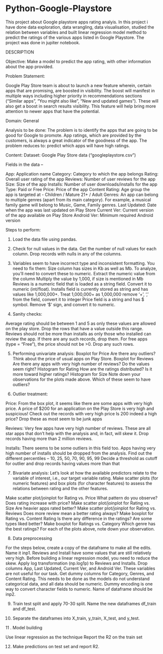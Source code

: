 # Python-Google-Playstore
This project about Google playstore apps rating analyis. In this project i have done data exploration, data wrangling, data visualisation, studied the relation between variables and built linear regression model method to predict the ratings of the various apps listed in Google Playstore. The project was done in jupiter notebook.

DESCRIPTION

Objective: Make a model to predict the app rating, with other information about the app provided.

Problem Statement:

Google Play Store team is about to launch a new feature wherein, certain apps that are promising, are boosted in visibility. The boost will manifest in multiple ways including higher priority in recommendations sections (“Similar apps”, “You might also like”, “New and updated games”). These will also get a boost in search results visibility.  This feature will help bring more attention to newer apps that have the potential.

Domain: General

Analysis to be done: The problem is to identify the apps that are going to be good for Google to promote. App ratings, which are provided by the customers, is always a great indicator of the goodness of the app. The problem reduces to: predict which apps will have high ratings.

Content: Dataset: Google Play Store data (“googleplaystore.csv”)

Fields in the data –

App: Application name
Category: Category to which the app belongs 
Rating: Overall user rating of the app
Reviews: Number of user reviews for the app
Size: Size of the app
Installs: Number of user downloads/installs for the app
Type: Paid or Free
Price: Price of the app
Content Rating: Age group the app is targeted at - Children / Mature 21+ / Adult
Genres: An app can belong to multiple genres (apart from its main category). For example, a musical family game will belong to Music, Game, Family genres.
Last Updated: Date when the app was last updated on Play Store
Current Ver: Current version of the app available on Play Store
Android Ver: Minimum required Android version

Steps to perform:
1. Load the data file using pandas. 
2. Check for null values in the data. Get the number of null values for each column.
   Drop records with nulls in any of the columns. 
3. Variables seem to have incorrect type and inconsistent formatting. You need to fix them: 
   Size column has sizes in Kb as well as Mb. To analyze, you’ll need to convert these to numeric.
   Extract the numeric value from the column
   Multiply the value by 1,000, if size is mentioned in Mb
   Reviews is a numeric field that is loaded as a string field. Convert it to numeric (int/float).
   Installs field is currently stored as string and has values like 1,000,000+. 
   Treat 1,000,000+ as 1,000,000
   remove ‘+’, ‘,’ from the field, convert it to integer
   Price field is a string and has $ symbol. Remove ‘$’ sign, and convert it to numeric.

4. Sanity checks:

Average rating should be between 1 and 5 as only these values are allowed on the play store. Drop the rows that have a value outside this range.
Reviews should not be more than installs as only those who installed can review the app. If there are any such records, drop them.
For free apps (type = “Free”), the price should not be >0. Drop any such rows.

5. Performing univariate analysis: 
Boxplot for Price
Are there any outliers? Think about the price of usual apps on Play Store.
Boxplot for Reviews
Are there any apps with very high number of reviews? Do the values seem right?
Histogram for Rating
How are the ratings distributed? Is it more toward higher ratings?
Histogram for Size
Note down your observations for the plots made above. Which of these seem to have outliers?

6. Outlier treatment: 

Price: From the box plot, it seems like there are some apps with very high price. A price of $200 for an application on the Play Store is very high and suspicious!
Check out the records with very high price
Is 200 indeed a high price?
Drop these as most seem to be junk apps

Reviews: Very few apps have very high number of reviews. These are all star apps that don’t help with the analysis and, in fact, will skew it. Drop records having more than 2 million reviews.

Installs:  There seems to be some outliers in this field too. Apps having very high number of installs should be dropped from the analysis.
Find out the different percentiles – 10, 25, 50, 70, 90, 95, 99
Decide a threshold as cutoff for outlier and drop records having values more than that

7. Bivariate analysis: Let’s look at how the available predictors relate to the variable of interest, i.e., our target variable rating. Make scatter plots (for numeric features) and box plots (for character features) to assess the relations between rating and the other features.

Make scatter plot/joinplot for Rating vs. Price
What pattern do you observe? Does rating increase with price?
Make scatter plot/joinplot for Rating vs. Size
Are heavier apps rated better?
Make scatter plot/joinplot for Rating vs. Reviews
Does more review mean a better rating always?
Make boxplot for Rating vs. Content Rating
Is there any difference in the ratings? Are some types liked better?
Make boxplot for Ratings vs. Category
Which genre has the best ratings?
For each of the plots above, note down your observation.

8. Data preprocessing

For the steps below, create a copy of the dataframe to make all the edits. Name it inp1.
Reviews and Install have some values that are still relatively very high. Before building a linear regression model, you need to reduce the skew. Apply log transformation (np.log1p) to Reviews and Installs.
Drop columns App, Last Updated, Current Ver, and Android Ver. These variables are not useful for our task.
Get dummy columns for Category, Genres, and Content Rating. This needs to be done as the models do not understand categorical data, and all data should be numeric. Dummy encoding is one way to convert character fields to numeric. Name of dataframe should be inp2.

9. Train test split  and apply 70-30 split. Name the new dataframes df_train and df_test.

10. Separate the dataframes into X_train, y_train, X_test, and y_test.

11 . Model building

Use linear regression as the technique
Report the R2 on the train set

12. Make predictions on test set and report R2.
